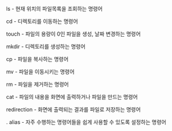  ls - 현재 위치의 파일목록을 조회하는 명령어     
  
 cd - 디렉토리를 이동하는 명령어     

 touch - 파일의 용량이 0인 파일을 생성, 날짜 변경하는 명령어     

 mkdir - 디렉토리를 생성하는 명령어     

 cp - 파일을 복사하는 명령어     

 mv - 파일을 이동시키는 명령어     

 rm - 파일을 제거하는 명령어     

 cat - 파일의 내용을 화면에 출력하거나 파일을 만드는 명령어     

 redirection - 화면에 출력되는 결과를 파일로 저장하는 명령어     

. alias - 자주 수행하는 명령어들을 쉽게 사용할 수 있도록 설정하는 명령어     
